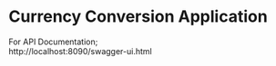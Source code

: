 # Currency Conversion Application


For API Documentation; <br>
http://localhost:8090/swagger-ui.html